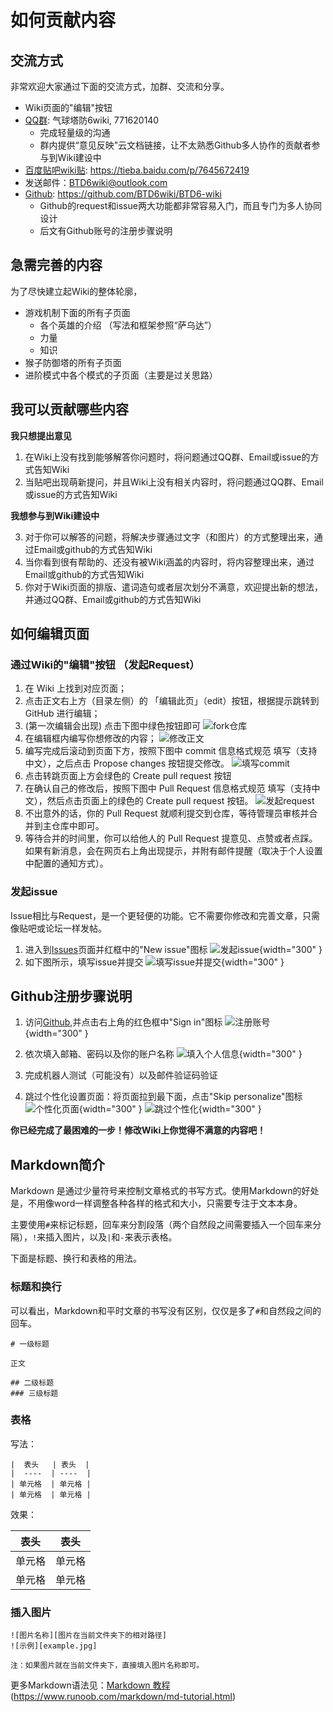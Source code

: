 # 如何贡献内容
## 交流方式
非常欢迎大家通过下面的交流方式，加群、交流和分享。

- Wiki页面的"编辑"按钮
- [QQ群](https://jq.qq.com/?_wv=1027&k=XOUJ90w1): 气球塔防6wiki, 771620140
	- 完成轻量级的沟通
	- 群内提供“意见反映”云文档链接，让不太熟悉Github多人协作的贡献者参与到Wiki建设中
- [百度贴吧wiki贴](https://tieba.baidu.com/p/7645672419): https://tieba.baidu.com/p/7645672419
- 发送邮件：BTD6wiki@outlook.com
- [Github](https://github.com/BTD6wiki/BTD6-wiki): https://github.com/BTD6wiki/BTD6-wiki
	- Github的request和issue两大功能都非常容易入门，而且专门为多人协同设计
	- 后文有Github账号的注册步骤说明

## 急需完善的内容
为了尽快建立起Wiki的整体轮廓，

- 游戏机制下面的所有子页面
	- 各个英雄的介绍 （写法和框架参照“萨乌达”）
	- 力量
	- 知识
- 猴子防御塔的所有子页面
- 进阶模式中各个模式的子页面（主要是过关思路）

## 我可以贡献哪些内容
**我只想提出意见**

1. 在Wiki上没有找到能够解答你问题时，将问题通过QQ群、Email或issue的方式告知Wiki
2. 当贴吧出现萌新提问，并且Wiki上没有相关内容时，将问题通过QQ群、Email或issue的方式告知Wiki

**我想参与到Wiki建设中**

3. 对于你可以解答的问题，将解决步骤通过文字（和图片）的方式整理出来，通过Email或github的方式告知Wiki
4. 当你看到很有帮助的、还没有被Wiki涵盖的内容时，将内容整理出来，通过Email或github的方式告知Wiki
5. 你对于Wiki页面的排版、遣词造句或者层次划分不满意，欢迎提出新的想法，并通过QQ群、Email或github的方式告知Wiki


## 如何编辑页面
### 通过Wiki的"编辑"按钮 （发起Request）
1. 在 Wiki 上找到对应页面；
2. 点击正文右上方（目录左侧）的 「编辑此页」（edit）按钮，根据提示跳转到 GitHub 进行编辑；
3. (第一次编辑会出现) 点击下图中绿色按钮即可
![fork仓库](github_request1.jpg)
3. 在编辑框内编写你想修改的内容；
![修改正文](github_request2.jpg)
4. 编写完成后滚动到页面下方，按照下图中 commit 信息格式规范 填写（支持中文），之后点击 Propose changes 按钮提交修改。
![填写commit](github_request3.jpg)
5. 点击转跳页面上方会绿色的 Create pull request 按钮
6. 在确认自己的修改后，按照下图中 Pull Request 信息格式规范 填写（支持中文），然后点击页面上的绿色的 Create pull request 按钮。
![发起request](github_request4.jpg)
7. 不出意外的话，你的 Pull Request 就顺利提交到仓库，等待管理员审核并合并到主仓库中即可。
8. 等待合并的时间里，你可以给他人的 Pull Request 提意见、点赞或者点踩。如果有新消息，会在网页右上角出现提示，并附有邮件提醒（取决于个人设置中配置的通知方式）。


### 发起issue
Issue相比与Request，是一个更轻便的功能。它不需要你修改和完善文章，只需像贴吧或论坛一样发帖。

1. 进入到[Issues](https://github.com/BTD6wiki/BTD6-wiki/issues)页面并红框中的"New issue"图标
![发起issue](github_issue.jpg){width="300" }
2. 如下图所示，填写issue并提交
![填写issue并提交](github_issue2.jpg){width="300" }



## Github注册步骤说明

1. 访问[Github](https://github.com/),并点击右上角的红色框中"Sign in"图标
![注册账号](github主页面.jpg){width="300" }

2. 依次填入邮箱、密码以及你的账户名称
![填入个人信息](github填入相关信息.jpg){width="300" }

3. 完成机器人测试（可能没有）以及邮件验证码验证
4. 跳过个性化设置页面：将页面拉到最下面，点击"Skip personalize"图标
![个性化页面](github个性化页面.jpg){width="300" }
![跳过个性化](github最下方的skip.jpg){width="300" }

**你已经完成了最困难的一步！修改Wiki上你觉得不满意的内容吧！**


## Markdown简介
Markdown 是通过少量符号来控制文章格式的书写方式。使用Markdown的好处是，不用像word一样调整各种各样的格式和大小，只需要专注于文本本身。

主要使用`#`来标记标题，回车来分割段落（两个自然段之间需要插入一个回车来分隔），`!`来插入图片，以及`|`和`-`来表示表格。

下面是标题、换行和表格的用法。

### 标题和换行
可以看出，Markdown和平时文章的书写没有区别，仅仅是多了`#`和自然段之间的回车。

```
# 一级标题

正文

## 二级标题
### 三级标题
```


### 表格
写法：
```
|  表头   | 表头  |
|  ----  | ----  |
| 单元格  | 单元格 |
| 单元格  | 单元格 |
```

效果：

|  表头   | 表头  |
|  ----  | ----  |
| 单元格  | 单元格 |
| 单元格  | 单元格 |


### 插入图片
```
![图片名称][图片在当前文件夹下的相对路径]
![示例][example.jpg]

注：如果图片就在当前文件夹下，直接填入图片名称即可。
```

更多Markdown语法见：[Markdown 教程](https://www.runoob.com/markdown/md-tutorial.html)(https://www.runoob.com/markdown/md-tutorial.html)